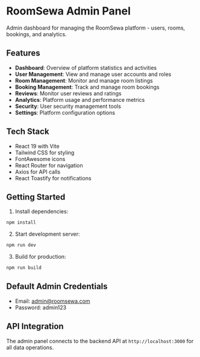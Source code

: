 # RoomSewa Admin Panel

Admin dashboard for managing the RoomSewa platform - users, rooms, bookings, and analytics.

## Features

- **Dashboard**: Overview of platform statistics and activities
- **User Management**: View and manage user accounts and roles
- **Room Management**: Monitor and manage room listings
- **Booking Management**: Track and manage room bookings
- **Reviews**: Monitor user reviews and ratings
- **Analytics**: Platform usage and performance metrics
- **Security**: User security management tools
- **Settings**: Platform configuration options

## Tech Stack

- React 19 with Vite
- Tailwind CSS for styling
- FontAwesome icons
- React Router for navigation
- Axios for API calls
- React Toastify for notifications

## Getting Started

1. Install dependencies:
```bash
npm install
```

2. Start development server:
```bash
npm run dev
```

3. Build for production:
```bash
npm run build
```

## Default Admin Credentials

- Email: admin@roomsewa.com
- Password: admin123

## API Integration

The admin panel connects to the backend API at `http://localhost:3000` for all data operations.
